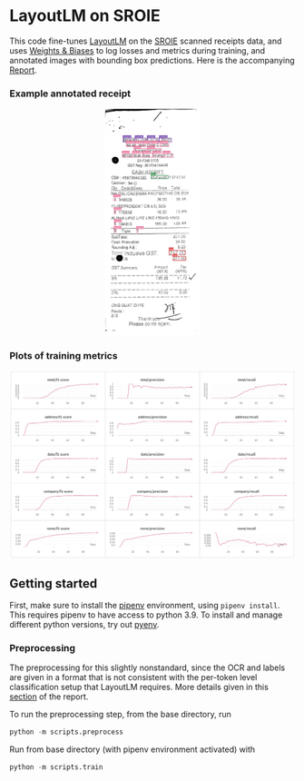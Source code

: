 # LayoutLM on SROIE

This code fine-tunes [LayoutLM](https://github.com/microsoft/unilm/tree/master/layoutlm) on the [SROIE](https://rrc.cvc.uab.es/?ch=13) scanned receipts data, and uses [Weights & Biases](https://wandb.ai/site) to log losses and metrics during training, and annotated images with bounding box predictions. Here is the accompanying [Report](https://wandb.ai/wandb-data-science/layoutlm_sroie_demo/reports/Fine-tuning-LayoutLM-on-SROIE-Information-Extraction-from-Scanned-Receipts--VmlldzoxMjI5NzE2).

### **Example annotated receipt**
<center>
<img src="images/example_receipt_w_bboxes.png" height=400></img>
</center>


### **Plots of training metrics**
<center>
<img src="iamges/../images/metrics_layoutlm_wandb.png" width=500></img>
</center>

## Getting started

First, make sure to install the [pipenv](https://github.com/pypa/pipenv) environment, using `pipenv install`. This requires pipenv to have access to python 3.9. To install and manage different python versions, try out [pyenv](https://github.com/pyenv/pyenv).

### Preprocessing

The preprocessing for this slightly nonstandard, since the OCR and labels are given in a format that is not consistent with the per-token level classification setup that LayoutLM requires. More details given in this [section](https://wandb.ai/wandb-data-science/layoutlm_sroie_demo/reports/Fine-tuning-LayoutLM-on-SROIE-Information-Extraction-from-Scanned-Receipts--VmlldzoxMjI5NzE2#general-pipeline) of the report.

To run the preprocessing step, from the base directory, run

```python
python -m scripts.preprocess
```


Run from base directory (with pipenv environment activated) with

```python
python -m scripts.train
```
